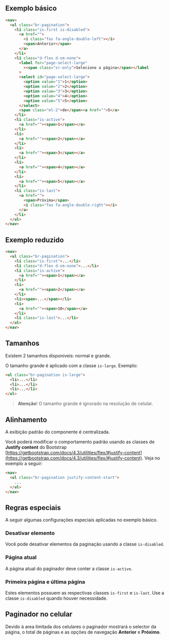 ## Exemplo básico

```html
<nav>
  <ul class="br-pagination">
    <li class="is-first is-disabled">
      <a href="">
        <i class="fas fa-angle-double-left"></i>
        <span>Anterior</span>
      </a>
    </li>
    <li class="d-flex d-sm-none">
      <label for="page-select-large"
        ><span class="sr-only">Selecione a página</span></label
      >
      <select id="page-select-large">
        <option value="1">1</option>
        <option value="2">2</option>
        <option value="3">3</option>
        <option value="4">4</option>
        <option value="5">5</option>
      </select>
      <span class="ml-2">de</span><a href="">5</a>
    </li>
    <li class="is-active">
      <a href=""><span>1</span></a>
    </li>
    <li>
      <a href=""><span>2</span></a>
    </li>
    <li>
      <a href=""><span>3</span></a>
    </li>
    <li>
      <a href=""><span>4</span></a>
    </li>
    <li>
      <a href=""><span>5</span></a>
    </li>
    <li class="is-last">
      <a href="">
        <span>Próxima</span>
        <i class="fas fa-angle-double-right"></i>
      </a>
    </li>
  </ul>
</nav>
```

## Exemplo reduzido

```html
<nav>
  <ul class="br-pagination">
    <li class="is-first">...</li>
    <li class="d-flex d-sm-none">...</li>
    <li class="is-active">
      <a href=""><span>1</span></a>
    </li>
    <li>
      <a href=""><span>2</span></a>
    </li>
    <li><span>...</span></li>
    <li>
      <a href=""><span>10</span></a>
    </li>
    <li class="is-last">...</li>
  </ul>
</nav>
```

## Tamanhos

Existem 2 tamanhos disponíveis: normal e grande.

O tamanho grande é aplicado com a classe `is-large`. Exemplo:

```html
<ul class="br-pagination is-large">
  <li>...</li>
  <li>...</li>
  <li>...</li>
</ul>
```

> **Atenção**! O tamanho grande é ignorado na resolução de celular.

## Alinhamento

A exibição padrão do componente é centralizada.

Você poderá modificar o comportamento padrão usando as classes de **Justify content** do Bootstrap [https://getbootstrap.com/docs/4.3/utilities/flex/#justify-content](https://getbootstrap.com/docs/4.3/utilities/flex/#justify-content). Veja no exemplo a seguir:

```html
<nav>
  <ul class="br-pagination justify-content-start">
    ...
  </ul>
</nav>
```

## Regras especiais

A seguir algumas configurações especiais aplicadas no exemplo básico.

### Desativar elemento

Você pode desativar elementos da paginação usando a classe `is-disabled`.

### Página atual

A página atual do paginador deve conter a classe `is-active`.

### Primeira página e última página

Estes elementos possuem as respectivas classes `is-first` e `is-last`. Use a classe `is-disabled` quando houver necessidade.

## Paginador no celular

Devido à area limitada dos celulares o paginador mostrará o selector da página, o total de páginas e as opções de navegação **Anterior** e **Próximo**.
